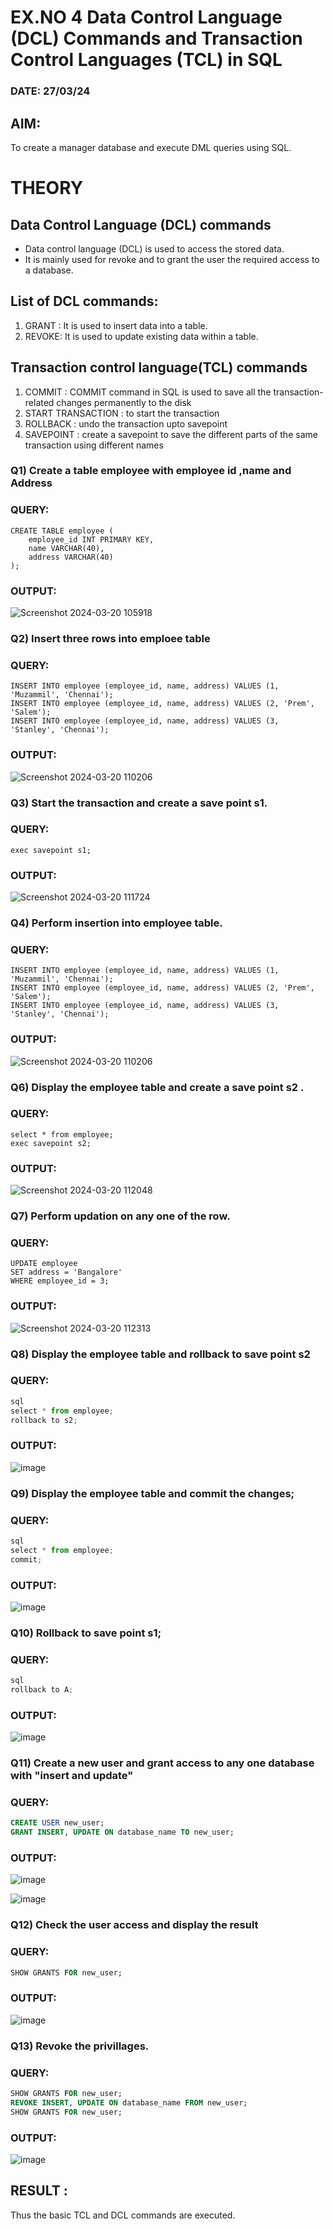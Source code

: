 # EX.NO 4 Data Control Language (DCL) Commands and Transaction Control Languages (TCL) in SQL
### DATE: 27/03/24
## AIM:
To create a manager database and execute DML queries using SQL.

# THEORY
## Data Control Language (DCL) commands
* Data control language (DCL) is used to access the stored data.
* It is mainly used for revoke and to grant the user the required access to a database.
## List of DCL commands: 
1. GRANT : It is used to insert data into a table.
2. REVOKE: It is used to update existing data within a table.
## Transaction control language(TCL) commands
1. COMMIT : COMMIT command in SQL is used to save all the transaction-related changes permanently to the disk
2. START TRANSACTION : to start the transaction
3. ROLLBACK : undo the transaction upto savepoint 
4. SAVEPOINT : create a savepoint to save the different parts of the same transaction using different names

### Q1) Create a table employee with employee id ,name and Address

### QUERY:
```
CREATE TABLE employee (
    employee_id INT PRIMARY KEY,
    name VARCHAR(40),
    address VARCHAR(40)
);
```
### OUTPUT:
![Screenshot 2024-03-20 105918](https://github.com/MohammedMuzammil13/DBMS/assets/119291664/ada15580-75ab-4dda-9f50-87fae59d59b2)



### Q2) Insert three rows into emploee table 


### QUERY:
```
INSERT INTO employee (employee_id, name, address) VALUES (1, 'Muzammil', 'Chennai');
INSERT INTO employee (employee_id, name, address) VALUES (2, 'Prem', 'Salem');
INSERT INTO employee (employee_id, name, address) VALUES (3, 'Stanley', 'Chennai');
```




### OUTPUT:
![Screenshot 2024-03-20 110206](https://github.com/MohammedMuzammil13/DBMS/assets/119291664/e489e0fe-3bc3-475f-8489-48f1188d0748)


### Q3) Start the transaction and create a save point s1.

### QUERY:
```
exec savepoint s1;
```

### OUTPUT:
![Screenshot 2024-03-20 111724](https://github.com/MohammedMuzammil13/DBMS/assets/119291664/a144b6b7-9cba-4601-a3a3-82ad94ee92bc)


### Q4) Perform insertion into employee table.

### QUERY:
```
INSERT INTO employee (employee_id, name, address) VALUES (1, 'Muzammil', 'Chennai');
INSERT INTO employee (employee_id, name, address) VALUES (2, 'Prem', 'Salem');
INSERT INTO employee (employee_id, name, address) VALUES (3, 'Stanley', 'Chennai');
```


### OUTPUT:
![Screenshot 2024-03-20 110206](https://github.com/MohammedMuzammil13/DBMS/assets/119291664/e489e0fe-3bc3-475f-8489-48f1188d0748)


### Q6)	Display the employee table and create a save point s2 .


### QUERY:
```
select * from employee;
exec savepoint s2;
```
### OUTPUT:
![Screenshot 2024-03-20 112048](https://github.com/MohammedMuzammil13/DBMS/assets/119291664/5a661cbf-326e-483d-8156-6a213faa8ee4)

### Q7)	Perform updation on any one of the row.


### QUERY:
```
UPDATE employee
SET address = 'Bangalore'
WHERE employee_id = 3;
```
### OUTPUT:
![Screenshot 2024-03-20 112313](https://github.com/MohammedMuzammil13/DBMS/assets/119291664/fbf895bc-8d95-4d41-9e08-c8aeb31c9ae3)

### Q8) Display the employee table and rollback to  save point s2 


### QUERY:
```python
sql
select * from employee;
rollback to s2;
```

### OUTPUT:
![image](https://github.com/Lakshmipriya2005/DBMS/assets/115525361/b66b2852-7cbc-49e6-a059-579485f3ff49)


### Q9) Display the employee table and commit the changes; 


### QUERY:
```python
sql
select * from employee;
commit;
```

### OUTPUT:
![image](https://github.com/Lakshmipriya2005/DBMS/assets/115525361/7dd55645-f515-4c5b-9174-1b3a9bc24e30)


### Q10) Rollback to save point s1;

### QUERY:
```python
sql
rollback to A;
```

### OUTPUT:
![image](https://github.com/Lakshmipriya2005/DBMS/assets/115525361/441afff5-9f95-418b-ad8b-c2b5cfbf810d)


### Q11)	Create a new user and grant access to any one database with "insert and update"


### QUERY:
```sql
CREATE USER new_user;
GRANT INSERT, UPDATE ON database_name TO new_user;
```

### OUTPUT:
![image](https://github.com/Yuvaraj878/DBMS/assets/118622554/3c3761a5-28c0-4c83-a203-89e0087e6676)

![image](https://github.com/Yuvaraj878/DBMS/assets/118622554/fd08ac3a-d1a5-4a16-af6a-f3bc5ff24629)


### Q12) Check the user access and display the result 


### QUERY:
```sql
SHOW GRANTS FOR new_user;
```

### OUTPUT:
![image](https://github.com/Yuvaraj878/DBMS/assets/118622554/2fbd5d94-7610-4828-a072-c84372c06442)


### Q13) Revoke the privillages.

### QUERY:
```sql
SHOW GRANTS FOR new_user;
REVOKE INSERT, UPDATE ON database_name FROM new_user;
SHOW GRANTS FOR new_user;
```

### OUTPUT:
![image](https://github.com/Yuvaraj878/DBMS/assets/118622554/bd4b2b58-817e-42ea-b84d-a59af0382c11)

## RESULT :
Thus the basic TCL and DCL commands are executed.

